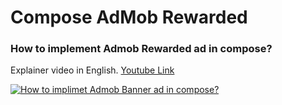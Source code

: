 # Compose AdMob Rewarded
### How to implement Admob Rewarded ad in compose?

Explainer video in English.
[Youtube Link](https://www.youtube.com/watch?v=yyTL1LmSNos)

[![How to implimet Admob Banner ad in compose?](https://img.youtube.com/vi/ouWG_ik4Qeo/0.jpg)](https://www.youtube.com/watch?v=yyTL1LmSNos)

